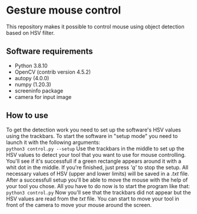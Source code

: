 # Gesture mouse control

This repository makes it possible to control mouse using object detection based on HSV filter.

## Software requirements
- Python 3.8.10
- OpenCV (contrib version 4.5.2)
- autopy (4.0.0)
- numpy (1.20.3)
- screeninfo package
- camera for input image

## How to use
To get the detection work you need to set up the software's HSV values using the trackbars. To start the software in "setup mode" you need to launch it with the following arguments:<br>
`python3 control.py --setup`
Use the trackbars in the middle to set up the HSV values to detect your tool that you want to use for mouse controlling.
You'll see if it's successfull if a green rectangle appears around it with a whit dot in the middle. If you're finished, just press *'q'* to stop the setup. All necessary values of HSV (upper and lower limits) will be saved in a *.txt* file.<br>
After a successfull setup you'll be able to move the mouse with the help of your tool you chose. All you have to do now is to start the program like that:<br>
`python3 control.py`
Now you'll see that the trackbars did not appear but the HSV values are read from the *txt* file. You can start to move your tool in front of the camera to move your mouse around the screen.